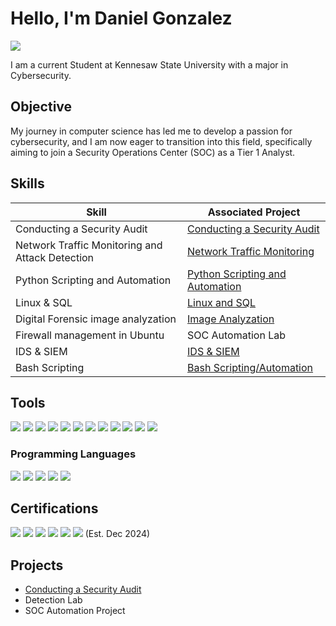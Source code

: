 # Hello, I'm Daniel Gonzalez
<a href="https://www.linkedin.com/in/dgonza77"><img src="https://img.shields.io/badge/-LinkedIn-0072b1?&style=for-the-badge&logo=linkedin&logoColor=white" /></a>

I am a current Student at Kennesaw State University with a major in Cybersecurity.

## Objective

My journey in computer science has led me to develop a passion for cybersecurity, and I am now eager to transition into this field, specifically aiming to join a Security Operations Center (SOC) as a Tier 1 Analyst.

## Skills

| Skill                                         | Associated Project         |
|-------------------------------------------------|----------------------------|
| Conducting a Security Audit                     | <a href="https://github.com/Dgonza77-Student/Conduct-an-Audit/tree/main">Conducting a Security Audit</a>|
| Network Traffic Monitoring and Attack Detection | <a href="https://github.com/Dgonza77-Student/Network-Traffic-Monitoring-and-Attack-Detection">Network Traffic Monitoring</a>|
| Python Scripting and Automation                 |  <a href="https://github.com/Dgonza77-Student/Python-Scripting/blob/main/IP%20Address%20Management.md">Python Scripting and Automation</a>||
| Linux & SQL                                     |  <a href="https://github.com/Dgonza77-Student/Linux-SQL/blob/main/Manage%20File%20Authorization.md">Linux and SQL</a>|| 
| Digital Forensic image analyzation              | <a href="https://github.com/Dgonza77-Student/Digital-Forensic-Image-Analyzation">Image Analyzation</a>||
| Firewall management in Ubuntu                   | SOC Automation Lab|
| IDS & SIEM                                      | <a href="https://github.com/Dgonza77-Student/IDS-and-SIEM/blob/main/README.md">IDS & SIEM</a>||      
| Bash Scripting                                  | <a href="https://github.com/Dgonza77-Student/Bash-Scripting/blob/main/Iteration.md">Bash Scripting/Automation</a>|

## Tools


<div>
<img src="https://img.shields.io/badge/-Tcpdump-1E90FF?&style=for-the-badge" />
<img src="https://img.shields.io/badge/-Linux-FCC624?&style=for-the-badge&logo=Linux&logoColor=black" />
<img src="https://img.shields.io/badge/-SQL-4479A1?&style=for-the-badge&logo=MySQL&logoColor=white" />
<img src="https://img.shields.io/badge/-Suricata-FF4500?&style=for-the-badge&logo=Suricata&logoColor=white" />
<img src="https://img.shields.io/badge/-Splunk-000000?&style=for-the-badge&logo=Splunk&logoColor=white" />
<img src="https://img.shields.io/badge/-Wireshark-1679A7?&style=for-the-badge&logo=Wireshark&logoColor=white" />
<img src="https://img.shields.io/badge/-Terraform-623CE4?&style=for-the-badge&logo=Terraform&logoColor=white" />
<img src="https://img.shields.io/badge/-Amazon%20AWS-FF9900?&style=for-the-badge&logo=Amazon%20AWS&logoColor=white" />
<img src="https://img.shields.io/badge/-Autopsy-2C3E50?&style=for-the-badge&logo=Autopsy&logoColor=white" />
<img src="https://img.shields.io/badge/-HashCalc-1E90FF?&style=for-the-badge" />
<img src="https://img.shields.io/badge/-Microsoft%20Word-2B579A?&style=for-the-badge&logo=Microsoft%20Word&logoColor=white" />
<img src="https://img.shields.io/badge/-Microsoft%20Excel-217346?&style=for-the-badge&logo=Microsoft%20Excel&logoColor=white" />

 
</div>



### Programming Languages
<img src="https://img.shields.io/badge/-Bash-4EAA25?&style=for-the-badge&logo=GNU%20Bash&logoColor=white" />
<img src="https://img.shields.io/badge/-Java-007396?&style=for-the-badge&logo=Java&logoColor=white" />
<img src="https://img.shields.io/badge/-Python-3776AB?&style=for-the-badge&logo=Python&logoColor=white" />
<img src="https://img.shields.io/badge/-HTML5-E34F26?&style=for-the-badge&logo=HTML5&logoColor=white" />
<img src="https://img.shields.io/badge/-CSS3-1572B6?&style=for-the-badge&logo=CSS3&logoColor=white" />

## Certifications
<div>
<img src="https://img.shields.io/badge/-Google%20Cybersecurity%20Professional%20Certificate-FF0000?&style=for-the-badge&logo=Google&logoColor=white" />
<img src="https://img.shields.io/badge/-Qualys%20Vulnerability%20Management-007ACC?&style=for-the-badge&logo=Qualys&logoColor=white" />
<img src="https://img.shields.io/badge/-NDG%20Linux%20Unhatched-4D4D4D?&style=for-the-badge&logo=Linux&logoColor=white" />
<img src="https://img.shields.io/badge/-Cisco%20Intro%20to%20Cybersecurity-4D4D4D?&style=for-the-badge&logo=Cisco&logoColor=white" />
<img src="https://img.shields.io/badge/-Aviatrix%20Certified%20Engineer%20Multicloud%20Network%20Associate%20Certification-28B463?&style=for-the-badge&logo=Aviatrix&logoColor=white" />
<img src="https://img.shields.io/badge/-CompTIA%20Security%2B-FF0000?&style=for-the-badge&logo=CompTIA&logoColor=white" /> (Est. Dec 2024)


</div>

## Projects
- <a href="https://github.com/Dgonza77-Student/Conduct-an-Audit/tree/main">Conducting a Security Audit</a>
- Detection Lab
- SOC Automation Project
